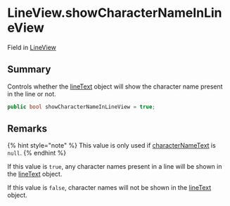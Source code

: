 # LineView.showCharacterNameInLineView

Field in [LineView](/docs/api/csharp/yarn.unity.legacy.lineview.md)

## Summary


Controls whether the  <a href="yarn.unity.legacy.lineview.linetext.md">lineText</a>  object will show the
character name present in the line or not.


```csharp
public bool showCharacterNameInLineView = true;
```

## Remarks

<p>
{% hint style="note" %}
This value is only used if <a href="yarn.unity.legacy.lineview.characternametext.md">characterNameText</a> is <code>null</code>.
{% endhint %}
</p> <p>If this value is <code>true</code>, any character names
present in a line will be shown in the <a href="yarn.unity.legacy.lineview.linetext.md">lineText</a>
object.</p> <p>If this value is <code>false</code>, character names will
not be shown in the <a href="yarn.unity.legacy.lineview.linetext.md">lineText</a> object.</p>


